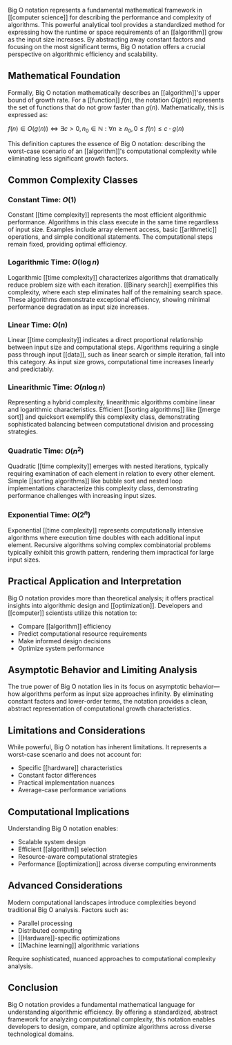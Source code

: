 Big O notation represents a fundamental mathematical framework in [[computer science]] for describing the performance and complexity of algorithms. This powerful analytical tool provides a standardized method for expressing how the runtime or space requirements of an [[algorithm]] grow as the input size increases. By abstracting away constant factors and focusing on the most significant terms, Big O notation offers a crucial perspective on algorithmic efficiency and scalability.

## Mathematical Foundation

Formally, Big O notation mathematically describes an [[algorithm]]'s upper bound of growth rate. For a [[function]] $f(n)$, the notation $O(g(n))$ represents the set of functions that do not grow faster than $g(n)$. Mathematically, this is expressed as:

$f(n) \in O(g(n)) \iff \exists c > 0, n_0 \in \mathbb{N} : \forall n \geq n_0, 0 \leq f(n) \leq c \cdot g(n)$

This definition captures the essence of Big O notation: describing the worst-case scenario of an [[algorithm]]'s computational complexity while eliminating less significant growth factors.

## Common Complexity Classes

### Constant Time: $O(1)$

Constant [[time complexity]] represents the most efficient algorithmic performance. Algorithms in this class execute in the same time regardless of input size. Examples include array element access, basic [[arithmetic]] operations, and simple conditional statements. The computational steps remain fixed, providing optimal efficiency.

### Logarithmic Time: $O(\log n)$

Logarithmic [[time complexity]] characterizes algorithms that dramatically reduce problem size with each iteration. [[Binary search]] exemplifies this complexity, where each step eliminates half of the remaining search space. These algorithms demonstrate exceptional efficiency, showing minimal performance degradation as input size increases.

### Linear Time: $O(n)$

Linear [[time complexity]] indicates a direct proportional relationship between input size and computational steps. Algorithms requiring a single pass through input [[data]], such as linear search or simple iteration, fall into this category. As input size grows, computational time increases linearly and predictably.

### Linearithmic Time: $O(n \log n)$

Representing a hybrid complexity, linearithmic algorithms combine linear and logarithmic characteristics. Efficient [[sorting algorithms]] like [[merge sort]] and quicksort exemplify this complexity class, demonstrating sophisticated balancing between computational division and processing strategies.

### Quadratic Time: $O(n^2)$

Quadratic [[time complexity]] emerges with nested iterations, typically requiring examination of each element in relation to every other element. Simple [[sorting algorithms]] like bubble sort and nested loop implementations characterize this complexity class, demonstrating performance challenges with increasing input sizes.

### Exponential Time: $O(2^n)$

Exponential [[time complexity]] represents computationally intensive algorithms where execution time doubles with each additional input element. Recursive algorithms solving complex combinatorial problems typically exhibit this growth pattern, rendering them impractical for large input sizes.

## Practical Application and Interpretation

Big O notation provides more than theoretical analysis; it offers practical insights into algorithmic design and [[optimization]]. Developers and [[computer]] scientists utilize this notation to:

- Compare [[algorithm]] efficiency
- Predict computational resource requirements
- Make informed design decisions
- Optimize system performance

## Asymptotic Behavior and Limiting Analysis

The true power of Big O notation lies in its focus on asymptotic behavior—how algorithms perform as input size approaches infinity. By eliminating constant factors and lower-order terms, the notation provides a clean, abstract representation of computational growth characteristics.

## Limitations and Considerations

While powerful, Big O notation has inherent limitations. It represents a worst-case scenario and does not account for:

- Specific [[hardware]] characteristics
- Constant factor differences
- Practical implementation nuances
- Average-case performance variations

## Computational Implications

Understanding Big O notation enables:

- Scalable system design
- Efficient [[algorithm]] selection
- Resource-aware computational strategies
- Performance [[optimization]] across diverse computing environments

## Advanced Considerations

Modern computational landscapes introduce complexities beyond traditional Big O analysis. Factors such as:

- Parallel processing
- Distributed computing
- [[Hardware]]-specific optimizations
- [[Machine learning]] algorithmic variations

Require sophisticated, nuanced approaches to computational complexity analysis.

## Conclusion

Big O notation provides a fundamental mathematical language for understanding algorithmic efficiency. By offering a standardized, abstract framework for analyzing computational complexity, this notation enables developers to design, compare, and optimize algorithms across diverse technological domains.